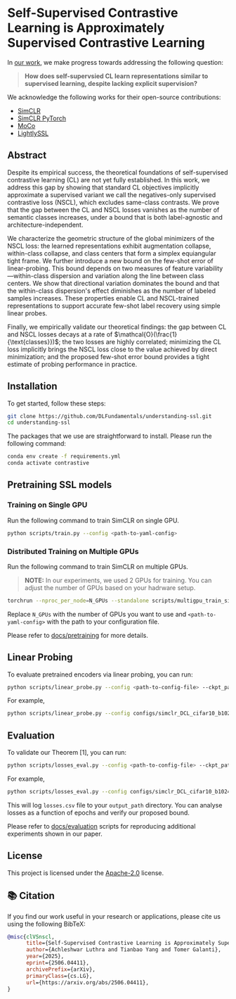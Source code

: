 # Self-Supervised Contrastive Learning is Approximately Supervised Contrastive Learning

In [our work](https://github.com/DLFundamentals/understanding-ssl), we make progress towards addressing the following question:

> **How does self-supervsied CL learn representations similar to supervised learning, despite lacking explicit supervision?**

We acknowledge the following works for their open-source contributions:

* [SimCLR](https://github.com/google-research/simclr)
* [SimCLR PyTorch](https://github.com/Spijkervet/SimCLR/tree/master)
* [MoCo](https://github.com/facebookresearch/moco)
* [LightlySSL](https://github.com/lightly-ai/lightly)

## Abstract

Despite its empirical success, the theoretical foundations of self-supervised contrastive learning (CL) are not yet fully established. In this work, we address this gap by showing that standard CL objectives implicitly approximate a supervised variant we call the negatives-only supervised contrastive loss (NSCL), which excludes same-class contrasts. We prove that the gap between the CL and NSCL losses vanishes as the number of semantic classes increases, under a bound that is both label-agnostic and architecture-independent.

We characterize the geometric structure of the global minimizers of the NSCL loss: the learned representations exhibit augmentation collapse, within-class collapse, and class centers that form a simplex equiangular tight frame. We further introduce a new bound on the few-shot error of linear-probing. This bound depends on two measures of feature variability—within-class dispersion and variation along the line between class centers. We show that directional variation dominates the bound and that the within-class dispersion's effect diminishes as the number of labeled samples increases. These properties enable CL and NSCL-trained representations to support accurate few-shot label recovery using simple linear probes.

Finally, we empirically validate our theoretical findings: the gap between CL and NSCL losses decays at a rate of $\mathcal{O}(\frac{1}{\text{classes}})$; the two losses are highly correlated; minimizing the CL loss implicitly brings the NSCL loss close to the value achieved by direct minimization; and the proposed few-shot error bound provides a tight estimate of probing performance in practice.

## Installation

To get started, follow these steps:

```bash
git clone https://github.com/DLFundamentals/understanding-ssl.git
cd understanding-ssl
```

The packages that we use are straightforward to install. Please run the following command:

```bash
conda env create -f requirements.yml
conda activate contrastive
```

## Pretraining SSL models

### Training on Single GPU

Run the following command to train SimCLR on single GPU.

```bash
python scripts/train.py --config <path-to-yaml-config>
```

### Distributed Training on Multiple GPUs

Run the following command to train SimCLR on multiple GPUs.
> **NOTE:** In our experiments, we used 2 GPUs for training. You can adjust the number of GPUs based on your hadrware setup.

```bash
torchrun --nproc_per_node=N_GPUs --standalone scripts/multigpu_train_simclr.py --config <path-to-yaml-config>
```

Replace `N_GPUs` with the number of GPUs you want to use and `<path-to-yaml-config>` with the path to your configuration file.

Please refer to [docs/pretraining](https://github.com/DLFundamentals/understanding-ssl/blob/main/docs/pretraining.md) for more details.

## Linear Probing

To evaluate pretrained encoders via linear probing, you can run:

```bash
python scripts/linear_probe.py --config <path-to-config-file> --ckpt_path <path-to-ckpt-dir> --output_path <path-to-save-logs> --N <n_samples>
```

For example,

```bash
python scripts/linear_probe.py --config configs/simclr_DCL_cifar10_b1024.yaml --ckpt_path experiments/simclr/cifar10_dcl/checkpoints/ --output_path logs/cifar10/ --N 500
```

## Evaluation

To validate our Theorem [1], you can run:

```bash
python scripts/losses_eval.py --config <path-to-config-file> --ckpt_path <path-to-ckpt-dir> --output_path <path-to-save-logs>
```

For example,

```bash
python scripts/losses_eval.py --config configs/simclr_DCL_cifar10_b1024.yaml --ckpt_path experiments/simclr/cifar10_dcl/checkpoints/ --output_path logs/cifar10/simclr/exp1/
```

This will log `losses.csv` file to your `output_path` directory. You can analyse losses as a function of epochs and verify our proposed bound.

Please refer to [docs/evaluation](https://github.com/DLFundamentals/understanding-ssl/blob/main/docs/evaluation.md) scripts for reproducing additional experiments shown in our paper.

## License

This project is licensed under the [Apache-2.0](https://github.com/DLFundamentals/understanding-ssl?tab=Apache-2.0-1-ov-file) license.

## 📚 Citation

If you find our work useful in your research or applications, please cite us using the following BibTeX:

```bibtex
@misc{clVSnscl,
      title={Self-Supervised Contrastive Learning is Approximately Supervised Contrastive Learning}, 
      author={Achleshwar Luthra and Tianbao Yang and Tomer Galanti},
      year={2025},
      eprint={2506.04411},
      archivePrefix={arXiv},
      primaryClass={cs.LG},
      url={https://arxiv.org/abs/2506.04411}, 
}
```
